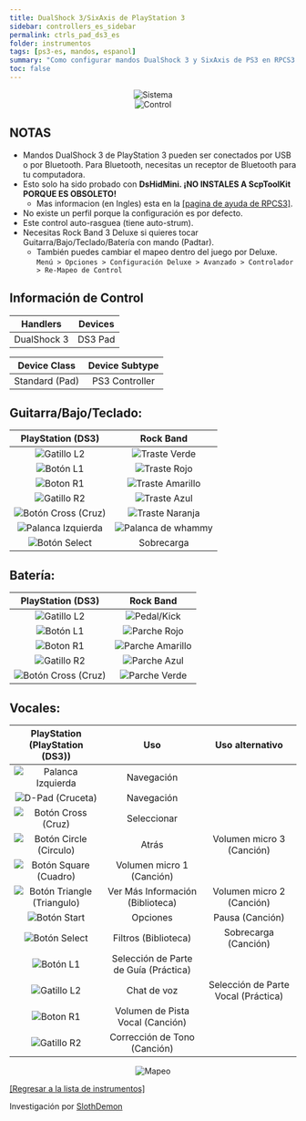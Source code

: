 ```yaml
---
title: DualShock 3/SixAxis de PlayStation 3
sidebar: controllers_es_sidebar
permalink: ctrls_pad_ds3_es
folder: instrumentos
tags: [ps3-es, mandos, espanol]
summary: "Como configurar mandos DualShock 3 y SixAxis de PS3 en RPCS3."
toc: false
---
```


<div align="center"> <img src="https://carlmylo.github.io/rb3-pc/images/instruments/plat/ps3.png" alt="Sistema" title="Sistema"></div>

<div align="center"> <img src="https://carlmylo.github.io/rb3-pc/images/instruments/cont/ps3ds3controller.png" alt="Control" title="Control"></div>

## NOTAS

* Mandos DualShock 3 de PlayStation 3 pueden ser conectados por USB o por Bluetooth. Para Bluetooth, necesitas un receptor de Bluetooth para tu computadora.
* Esto solo ha sido probado con  **DsHidMini. ¡NO INSTALES A ScpToolKit PORQUE ES OBSOLETO!**
	* Mas informacion (en Ingles) esta en la [[pagina de ayuda de RPCS3]](https://wiki.rpcs3.net/index.php?title=Help:Controller_Configuration#Using_DualShock_3_controller).
* No existe un perfil porque la configuración es por defecto.
* Este control auto-rasguea (tiene auto-strum).
* Necesitas Rock Band 3 Deluxe si quieres tocar Guitarra/Bajo/Teclado/Batería con mando (Padtar).
	- También puedes cambiar el mapeo dentro del juego por Deluxe.  
	`Menú > Opciones > Configuración Deluxe > Avanzado > Controlador > Re-Mapeo de Control`

## Información de Control

| Handlers | Devices |
|:--------:|:-------:|
| DualShock 3 | DS3 Pad |

| Device Class | Device Subtype |
|:------------:|:--------------:|
| Standard (Pad) | PS3 Controller |

## Guitarra/Bajo/Teclado:

| **PlayStation (DS3)** | **Rock Band** |
|:---------------------:|:-------------:|
| ![Gatillo L2](https://carlmylo.github.io/rb3-pc/images/btns/ctrls/ps3/l2.png "Gatillo L2") | ![Traste Verde](https://carlmylo.github.io/rb3-pc/images/btns/gtrs/gf.png "Traste Verde") |
| ![Botón L1](https://carlmylo.github.io/rb3-pc/images/btns/ctrls/ps3/l1.png "Botón L1") | ![Traste Rojo](https://carlmylo.github.io/rb3-pc/images/btns/gtrs/rf.png "Traste Rojo") |
| ![Boton R1](https://carlmylo.github.io/rb3-pc/images/btns/ctrls/ps3/r1.png "Boton R1") | ![Traste Amarillo](https://carlmylo.github.io/rb3-pc/images/btns/gtrs/yf.png "Traste Amarillo") |
| ![Gatillo R2](https://carlmylo.github.io/rb3-pc/images/btns/ctrls/ps3/r2.png "Gatillo R2") | ![Traste Azul](https://carlmylo.github.io/rb3-pc/images/btns/gtrs/bf.png "Traste Azul") |
| ![Botón Cross (Cruz)](https://carlmylo.github.io/rb3-pc/images/btns/ctrls/ps3/x.png "Botón Cross (Cruz)") | ![Traste Naranja](https://carlmylo.github.io/rb3-pc/images/btns/gtrs/of.png "Traste Naranja") |
| ![Palanca Izquierda](https://carlmylo.github.io/rb3-pc/images/btns/ctrls/ps3/ls.png "Palanca Izquierda") | ![Palanca de whammy](https://carlmylo.github.io/rb3-pc/images/btns/gtrs/wb.png "Palanca de whammy") |
| ![Botón Select](https://carlmylo.github.io/rb3-pc/images/btns/ctrls/ps3/sel.png "Botón Select") | Sobrecarga |

## Batería:

| **PlayStation (DS3)** | **Rock Band** |
|:-------:|:-------------:|
| ![Gatillo L2](https://carlmylo.github.io/rb3-pc/images/btns/ctrls/ps3/l2.png "Gatillo L2") | ![Pedal/Kick](https://carlmylo.github.io/rb3-pc/images/btns/drms/rb/kp.png "Pedal/Kick") |
| ![Botón L1](https://carlmylo.github.io/rb3-pc/images/btns/ctrls/ps3/l1.png "Botón L1") | ![Parche Rojo](https://carlmylo.github.io/rb3-pc/images/btns/drms/rb/rp.png "Parche Rojo") |
| ![Boton R1](https://carlmylo.github.io/rb3-pc/images/btns/ctrls/ps3/r1.png "Boton R1") | ![Parche Amarillo](https://carlmylo.github.io/rb3-pc/images/btns/drms/rb/yp.png "Parche Amarillo") |
| ![Gatillo R2](https://carlmylo.github.io/rb3-pc/images/btns/ctrls/ps3/r2.png "Gatillo R2") | ![Parche Azul](https://carlmylo.github.io/rb3-pc/images/btns/drms/rb/bp.png "Parche Azul") |
| ![Botón Cross (Cruz)](https://carlmylo.github.io/rb3-pc/images/btns/ctrls/ps3/x.png "Botón Cross (Cruz)") | ![Parche Verde](https://carlmylo.github.io/rb3-pc/images/btns/drms/rb/gp.png "Parche Verde") |


## Vocales:

| **PlayStation (PlayStation (DS3))** | **Uso** | **Uso alternativo** |
|:---------------------:|:-------:|:-------------------:|
| ![Palanca Izquierda](https://carlmylo.github.io/rb3-pc/images/btns/ctrls/ps3/ls.png "Palanca Izquierda") | Navegación | |
| ![D-Pad (Cruceta)](https://carlmylo.github.io/rb3-pc/images/btns/ctrls/ps3/dp.png "D-Pad (Cruceta)") | Navegación | |
| ![Botón Cross (Cruz)](https://carlmylo.github.io/rb3-pc/images/btns/ctrls/ps3/x.png "Botón Cross (Cruz)") | Seleccionar | |
| ![Botón Circle (Circulo)](https://carlmylo.github.io/rb3-pc/images/btns/ctrls/ps3/o.png "Botón Circle (Circulo)") | Atrás | Volumen micro 3 (Canción) |
| ![Botón Square (Cuadro)](https://carlmylo.github.io/rb3-pc/images/btns/ctrls/ps3/s.png "Botón Square (Cuadro)") | Volumen micro 1 (Canción) | |
| ![Botón Triangle (Triangulo)](https://carlmylo.github.io/rb3-pc/images/btns/ctrls/ps3/t.png "Botón Triangle (Triangulo)") | Ver Más Información (Biblioteca) | Volumen micro 2 (Canción) |
| ![Botón Start](https://carlmylo.github.io/rb3-pc/images/btns/ctrls/ps3/sta.png "Botón Start") | Opciones | Pausa (Canción) |
| ![Botón Select](https://carlmylo.github.io/rb3-pc/images/btns/ctrls/ps3/sel.png "Botón Select") | Filtros (Biblioteca) | Sobrecarga (Canción) |
| ![Botón L1](https://carlmylo.github.io/rb3-pc/images/btns/ctrls/ps3/l1.png "Botón L1") | Selección de Parte de Guía (Práctica) | |
| ![Gatillo L2](https://carlmylo.github.io/rb3-pc/images/btns/ctrls/ps3/l2.png "Gatillo L2") | Chat de voz | Selección de Parte Vocal (Práctica) |
| ![Boton R1](https://carlmylo.github.io/rb3-pc/images/btns/ctrls/ps3/r1.png "Boton R1") | Volumen de Pista Vocal (Canción) | |
| ![Gatillo R2](https://carlmylo.github.io/rb3-pc/images/btns/ctrls/ps3/r2.png "Gatillo R2") | Corrección de Tono (Canción) | |

<div align="center"> <img src="https://carlmylo.github.io/rb3-pc/images/instruments/maps/padps3mapping.png" alt="Mapeo" title="Mapeo"></div>

[[Regresar a la lista de instrumentos]](https://carlmylo.github.io/rb3-pc/ctrls_es#lista-de-instrumentos)

Investigación por [SlothDemon](https://www.youtube.com/@SlothDemon1991)